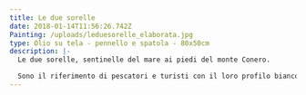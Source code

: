 ```yaml
---
title: Le due sorelle
date: 2018-01-14T11:56:26.742Z
Painting: /uploads/leduesorelle_elaborata.jpg
type: Olio su tela - pennello e spatola - 80x50cm
description: |-
  Le due sorelle, sentinelle del mare ai piedi del monte Conero.

  Sono il riferimento di pescatori e turisti con il loro profilo bianco/grigio.
---
```


